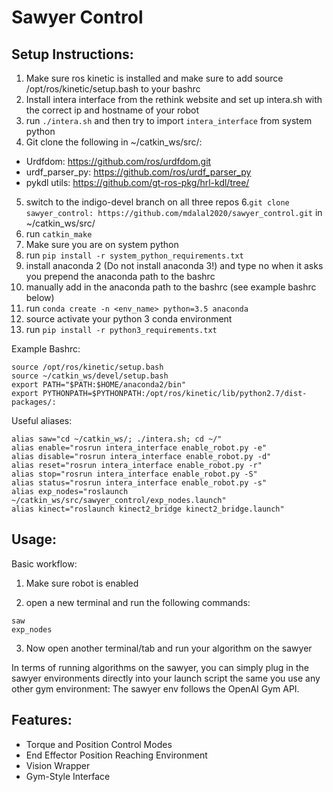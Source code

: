 # Sawyer Control
## Setup Instructions:
1. Make sure ros kinetic is installed and make sure to add source /opt/ros/kinetic/setup.bash to your bashrc
2. Install intera interface from the rethink website and set up intera.sh with the correct ip and hostname of your robot
3. run `./intera.sh` and then try to import `intera_interface` from system python
4. Git clone the following in ~/catkin_ws/src/:
* Urdfdom: https://github.com/ros/urdfdom.git
* urdf_parser_py: https://github.com/ros/urdf_parser_py
* pykdl utils: https://github.com/gt-ros-pkg/hrl-kdl/tree/
5. switch to the indigo-devel branch on all three repos
6.`git clone sawyer_control: https://github.com/mdalal2020/sawyer_control.git` in ~/catkin_ws/src/
7. run `catkin_make`
8. Make sure you are on system python
9. run `pip install -r system_python_requirements.txt`
10. install anaconda 2 (Do not install anaconda 3!) and type no when it asks you prepend the anaconda path to the bashrc
11. manually add in the anaconda path to the bashrc (see example bashrc below)
12. run `conda create -n <env_name> python=3.5 anaconda`
13. source activate your python 3 conda environment
14. run `pip install -r python3_requirements.txt`

Example Bashrc:
```
source /opt/ros/kinetic/setup.bash
source ~/catkin_ws/devel/setup.bash
export PATH="$PATH:$HOME/anaconda2/bin"
export PYTHONPATH=$PYTHONPATH:/opt/ros/kinetic/lib/python2.7/dist-packages/:
```
Useful aliases:
```
alias saw="cd ~/catkin_ws/; ./intera.sh; cd ~/"
alias enable="rosrun intera_interface enable_robot.py -e"
alias disable="rosrun intera_interface enable_robot.py -d"
alias reset="rosrun intera_interface enable_robot.py -r"
alias stop="rosrun intera_interface enable_robot.py -S"
alias status="rosrun intera_interface enable_robot.py -s"
alias exp_nodes="roslaunch ~/catkin_ws/src/sawyer_control/exp_nodes.launch"
alias kinect="roslaunch kinect2_bridge kinect2_bridge.launch"
```

## Usage:

Basic workflow:

1. Make sure robot is enabled

2. open a new terminal and run the following commands:
``` 
saw
exp_nodes 
``` 

3. Now open another terminal/tab and run your algorithm on the sawyer

In terms of running algorithms on the sawyer, you can simply plug in the sawyer environments directly into your launch script
the same you use any other gym environment: The sawyer env follows the OpenAI Gym API. 

## Features:
* Torque and Position Control Modes
* End Effector Position Reaching Environment
* Vision Wrapper 
* Gym-Style Interface 
